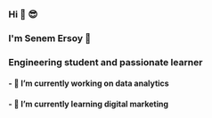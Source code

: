 
###         Hi 👋 :sunglasses:
### I'm Senem Ersoy :hatched_chick:
### Engineering student and passionate learner 
<!--
**ersoysen/ersoysen** is a ✨ _special_ ✨ repository because its `README.md` (this file) appears on your GitHub profile.

Here are some ideas to get you started:
-->

#### - 🔭 I’m currently working on data analytics
#### - 🌱 I’m currently learning digital marketing

